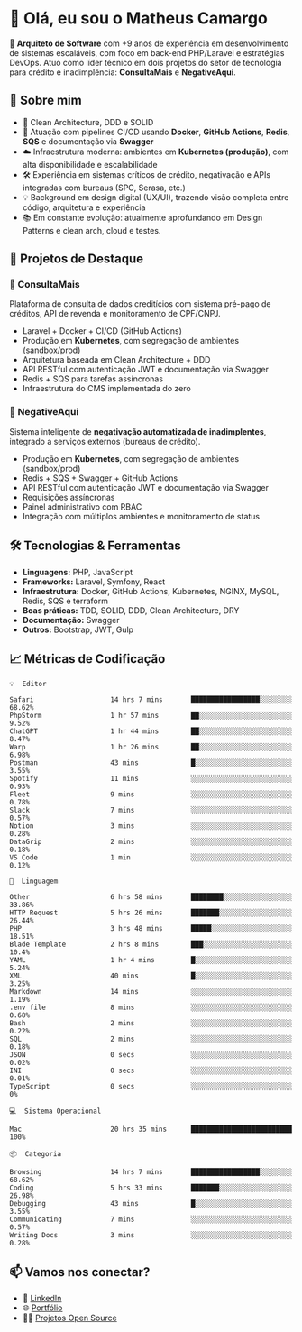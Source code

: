 # 👋 Olá, eu sou o Matheus Camargo

🎯 **Arquiteto de Software** com +9 anos de experiência em desenvolvimento de sistemas escaláveis, com foco em back-end PHP/Laravel e estratégias DevOps. Atuo como líder técnico em dois projetos do setor de tecnologia para crédito e inadimplência: **ConsultaMais** e **NegativeAqui**.

## 🧠 Sobre mim

- 🚀 Clean Architecture, DDD e SOLID
- 🔁 Atuação com pipelines CI/CD usando **Docker**, **GitHub Actions**, **Redis**, **SQS** e documentação via **Swagger**
- ☁️ Infraestrutura moderna: ambientes em **Kubernetes (produção)**, com alta disponibilidade e escalabilidade
- 🛠️ Experiência em sistemas críticos de crédito, negativação e APIs integradas com bureaus (SPC, Serasa, etc.)
- 💡 Background em design digital (UX/UI), trazendo visão completa entre código, arquitetura e experiência
- 📚 Em constante evolução: atualmente aprofundando em Design Patterns e clean arch, cloud e testes.

## 🚧 Projetos de Destaque

### 🔹 ConsultaMais
Plataforma de consulta de dados creditícios com sistema pré-pago de créditos, API de revenda e monitoramento de CPF/CNPJ.

- Laravel + Docker + CI/CD (GitHub Actions)
- Produção em **Kubernetes**, com segregação de ambientes (sandbox/prod)
- Arquitetura baseada em Clean Architecture + DDD
- API RESTful com autenticação JWT e documentação via Swagger
- Redis + SQS para tarefas assíncronas
- Infraestrutura do CMS implementada do zero

### 🔹 NegativeAqui
Sistema inteligente de **negativação automatizada de inadimplentes**, integrado a serviços externos (bureaus de crédito).

- Produção em **Kubernetes**, com segregação de ambientes (sandbox/prod)
- Redis + SQS + Swagger + GitHub Actions
- API RESTful com autenticação JWT e documentação via Swagger
- Requisições assíncronas
- Painel administrativo com RBAC
- Integração com múltiplos ambientes e monitoramento de status

## 🛠️ Tecnologias & Ferramentas

- **Linguagens:** PHP, JavaScript
- **Frameworks:** Laravel, Symfony, React
- **Infraestrutura:** Docker, GitHub Actions, Kubernetes, NGINX, MySQL, Redis, SQS e terraform
- **Boas práticas:** TDD, SOLID, DDD, Clean Architecture, DRY
- **Documentação:** Swagger
- **Outros:** Bootstrap, JWT, Gulp

## 📈 Métricas de Codificação

```text
💡  Editor

Safari                   14 hrs 7 mins       █████████████████░░░░░░░░     68.62%
PhpStorm                 1 hr 57 mins        ██░░░░░░░░░░░░░░░░░░░░░░░      9.52%
ChatGPT                  1 hr 44 mins        ██░░░░░░░░░░░░░░░░░░░░░░░      8.47%
Warp                     1 hr 26 mins        ██░░░░░░░░░░░░░░░░░░░░░░░      6.98%
Postman                  43 mins             █░░░░░░░░░░░░░░░░░░░░░░░░      3.55%
Spotify                  11 mins             ░░░░░░░░░░░░░░░░░░░░░░░░░      0.93%
Fleet                    9 mins              ░░░░░░░░░░░░░░░░░░░░░░░░░      0.78%
Slack                    7 mins              ░░░░░░░░░░░░░░░░░░░░░░░░░      0.57%
Notion                   3 mins              ░░░░░░░░░░░░░░░░░░░░░░░░░      0.28%
DataGrip                 2 mins              ░░░░░░░░░░░░░░░░░░░░░░░░░      0.18%
VS Code                  1 min               ░░░░░░░░░░░░░░░░░░░░░░░░░      0.12%
```
```text
💬  Linguagem

Other                    6 hrs 58 mins       ████████░░░░░░░░░░░░░░░░░     33.86%
HTTP Request             5 hrs 26 mins       ███████░░░░░░░░░░░░░░░░░░     26.44%
PHP                      3 hrs 48 mins       █████░░░░░░░░░░░░░░░░░░░░     18.51%
Blade Template           2 hrs 8 mins        ███░░░░░░░░░░░░░░░░░░░░░░      10.4%
YAML                     1 hr 4 mins         █░░░░░░░░░░░░░░░░░░░░░░░░      5.24%
XML                      40 mins             █░░░░░░░░░░░░░░░░░░░░░░░░      3.25%
Markdown                 14 mins             ░░░░░░░░░░░░░░░░░░░░░░░░░      1.19%
.env file                8 mins              ░░░░░░░░░░░░░░░░░░░░░░░░░      0.68%
Bash                     2 mins              ░░░░░░░░░░░░░░░░░░░░░░░░░      0.22%
SQL                      2 mins              ░░░░░░░░░░░░░░░░░░░░░░░░░      0.18%
JSON                     0 secs              ░░░░░░░░░░░░░░░░░░░░░░░░░      0.02%
INI                      0 secs              ░░░░░░░░░░░░░░░░░░░░░░░░░      0.01%
TypeScript               0 secs              ░░░░░░░░░░░░░░░░░░░░░░░░░         0%
```
```text
💻  Sistema Operacional

Mac                      20 hrs 35 mins      █████████████████████████       100%
```
```text
📦  Categoria

Browsing                 14 hrs 7 mins       █████████████████░░░░░░░░     68.62%
Coding                   5 hrs 33 mins       ███████░░░░░░░░░░░░░░░░░░     26.98%
Debugging                43 mins             █░░░░░░░░░░░░░░░░░░░░░░░░      3.55%
Communicating            7 mins              ░░░░░░░░░░░░░░░░░░░░░░░░░      0.57%
Writing Docs             3 mins              ░░░░░░░░░░░░░░░░░░░░░░░░░      0.28%
```

## 📫 Vamos nos conectar?

- 💼 [LinkedIn](https://www.linkedin.com/in/matheuscamargoxavier)
- 🌐 [Portfólio](https://matheuscamargo.co)
- 🧑‍💻 [Projetos Open Source](https://github.com/bymatheus)

